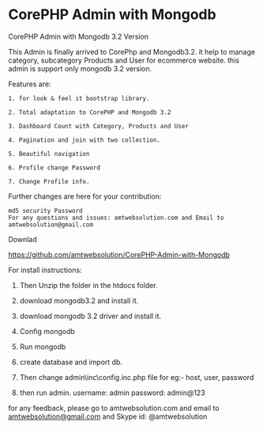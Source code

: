 # CorePHP Admin with Mongodb
CorePHP Admin with Mongodb 3.2 Version

This Admin is finally arrived to CorePhp and Mongodb3.2. it help to manage category, subcategory Products and User for ecommerce website. this admin is support only mongodb 3.2 version.

Features are:

    1. for look & feel it bootstrap library.

    2. Total adaptation to CorePHP and Mongodb 3.2
    
    3. Dashboard Count with Category, Products and User
    
    4. Pagination and join with two collection.
    
    5. Beautiful navigation
    
    6. Profile change Password
    
    7. Change Profile info.
    

Further changes are here for your contribution:

    md5 security Password
    For any questions and issues: amtwebsolution.com and Email to amtwebsolution@gmail.com

Downlad

https://github.com/amtwebsolution/CorePHP-Admin-with-Mongodb

For install instructions:

   1. Then Unzip the folder in the htdocs folder.
  
   2. download mongodb3.2 and install it.
   
   3. download mongodb 3.2 driver and install it.
   
   4. Config mongodb
   
   5. Run mongodb
   
   6. create database and import db.
   
   7. Then change admin\inc\config.inc.php file for eg:- host, user, password
   
   8. then run admin. username: admin password: admin@123
   
for any feedback, please go to amtwebsolution.com and email to amtwebsolution@gmail.com and Skype id: @amtwebsolution
  

